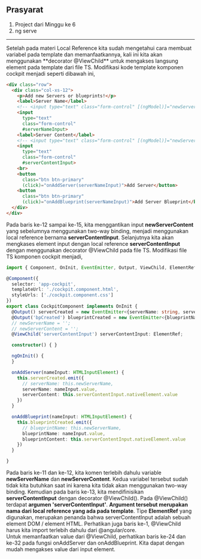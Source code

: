 ## Prasyarat

1. Project dari Minggu ke 6
1. ng serve
<hr/>
Setelah pada materi Local Reference kita sudah mengetahui cara membuat variabel pada template dan memanfaatkannya, kali ini kita akan menggunakan **decorator @ViewChild** untuk mengakses langsung element pada template dari file TS. Modifikasi kode template komponen cockpit menjadi seperti dibawah ini,

```html
<div class="row">
  <div class="col-xs-12">
    <p>Add new Servers or blueprints!</p>
    <label>Server Name</label>
    <!-- <input type="text" class="form-control" [(ngModel)]="newServerName"> -->
    <input 
      type="text" 
      class="form-control" 
      #serverNameInput>
    <label>Server Content</label>
    <!-- <input type="text" class="form-control" [(ngModel)]="newServerContent"> -->
    <input 
      type="text" 
      class="form-control"
      #serverContentInput>
    <br>
    <button
      class="btn btn-primary"
      (click)="onAddServer(serverNameInput)">Add Server</button>
    <button
      class="btn btn-primary"
      (click)="onAddBlueprint(serverNameInput)">Add Server Blueprint</button>
  </div>
</div>
```
Pada baris ke-12 sampai ke-15, kita menggantikan input **newServerContent** yang sebelumnya menggunakan two-way binding, menjadi menggunakan local reference bernama **serverContentInput**. Selanjutnya kita akan mengkases element input dengan local reference **serverContentInput** dengan menggunakan decorator @ViewChild pada file TS. Modifikasi file TS komponen cockpit menjadi,

```typescript
import { Component, OnInit, EventEmitter, Output, ViewChild, ElementRef } from '@angular/core';

@Component({
  selector: 'app-cockpit',
  templateUrl: './cockpit.component.html',
  styleUrls: ['./cockpit.component.css']
})
export class CockpitComponent implements OnInit {
  @Output() serverCreated = new EventEmitter<{serverName: string, serverContent:string}>();
  @Output('bpCreated') blueprintCreated = new EventEmitter<{blueprintName: string, blueprintContent:string}>();
  // newServerName = '';
  // newServerContent = '';
  @ViewChild('serverContentInput') serverContentInput: ElementRef;

  constructor() { }

  ngOnInit() {
  }

  onAddServer(nameInput: HTMLInputElement) {
    this.serverCreated.emit({
      // serverName: this.newServerName,
      serverName: nameInput.value,
      serverContent: this.serverContentInput.nativeElement.value
    })
  }

  onAddBlueprint(nameInput: HTMLInputElement) {
    this.blueprintCreated.emit({
      // blueprintName: this.newServerName,
      blueprintName: nameInput.value,
      blueprintContent: this.serverContentInput.nativeElement.value
    })
  }

}
```
Pada baris ke-11 dan ke-12, kita komen terlebih dahulu variable **newServerName** dan **newServerContent**. Kedua variabel tersebut sudah tidak kita butuhkan saat ini karena kita tidak akan menggunakan two-way binding. Kemudian pada baris ke-13, kita mendifinisikan **serverContentInput** dengan decorator @ViewChild(). Pada @ViewChild() terdapat **argumen 'serverContentInput'**. **Argument tersebut merupakan nama dari local reference yang ada pada template**. Tipe **ElementRef** yang digunakan, merupakan penanda bahwa serverContentInput adalah sebuah element DOM / element HTML. Perhatikan juga baris ke-1, @ViewChild harus kita import terlebih dahulu dari @angular/core. <br/>
Untuk memanfaatkan value dari @ViewChild, perhatikan baris ke-24 dan ke-32 pada fungsi onAddServer dan onAddBlueprint. Kita dapat dengan mudah mengakses value dari input element.